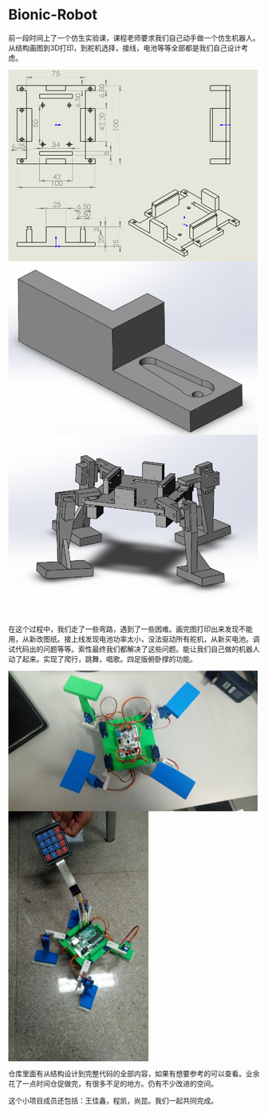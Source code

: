 # Bionic-Robot


前一段时间上了一个仿生实验课，课程老师要求我们自己动手做一个仿生机器人。从结构画图到3D打印，到舵机选择，接线，电池等等全部都是我们自己设计考虑。

<img src="https://github.com/Einstellung/Bionic-Robot/blob/master/BionicRobot/images/1.png?raw=true" width = "500"  align=center />

<img src="https://github.com/Einstellung/Bionic-Robot/blob/master/BionicRobot/images/2.png?raw=true" width = "500"  align=center />

<img src="https://github.com/Einstellung/Bionic-Robot/blob/master/BionicRobot/images/3.png?raw=true" width = "500"  align=center />


在这个过程中，我们走了一些弯路，遇到了一些困难。画完图打印出来发现不能用，从新改图纸。接上线发现电池功率太小，没法驱动所有舵机，从新买电池。调试代码出的问题等等。索性最终我们都解决了这些问题。能让我们自己做的机器人动了起来。实现了爬行，跳舞，唱歌。四足版俯卧撑的功能。

<img src="https://github.com/Einstellung/Bionic-Robot/blob/master/BionicRobot/images/4.jpg?raw=true" width = "500"  align=center />
<img src="https://github.com/Einstellung/Bionic-Robot/blob/master/BionicRobot/images/5.jpg?raw=true" height = "500"  align=center />



仓库里面有从结构设计到完整代码的全部内容，如果有想要参考的可以查看。业余花了一点时间仓促做完，有很多不足的地方。仍有不少改进的空间。

这个小项目成员还包括：王佳鑫，程凯，尚昆。我们一起共同完成。


